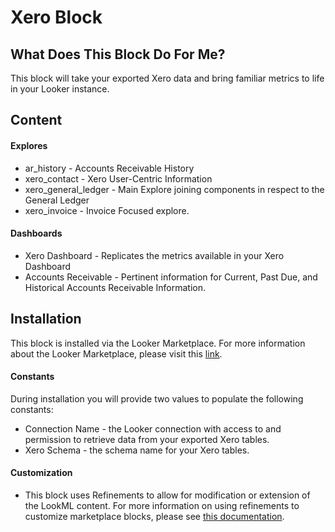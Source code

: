 # Xero Block #
## What Does This Block Do For Me? ##

This block will take your exported Xero data and bring familiar metrics to life in your Looker instance.

## Content ##
#### Explores ####
* ar_history - Accounts Receivable History
* xero_contact - Xero User-Centric Information
* xero_general_ledger - Main Explore joining components in respect to the General Ledger
* xero_invoice - Invoice Focused explore.

#### Dashboards ####
* Xero Dashboard - Replicates the metrics available in your Xero Dashboard
* Accounts Receivable - Pertinent information for Current, Past Due, and Historical Accounts Receivable Information.

## Installation ##
This block is installed via the Looker Marketplace. For more information about the Looker Marketplace, please visit this [link](https://docs.looker.com/data-modeling/marketplace).

#### Constants ####
During installation you will provide two values to populate the following constants:
* Connection Name - the Looker connection with access to and permission to retrieve data from your exported Xero tables.
* Xero Schema - the schema name for your Xero tables.

#### Customization ####
- This block uses Refinements to allow for modification or extension of the LookML content. For more information on using refinements to customize marketplace blocks, please see [this documentation](https://docs.looker.com/data-modeling/marketplace/customize-blocks).
